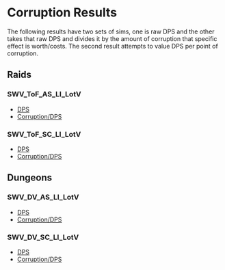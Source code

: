 # Corruption Results
The following results have two sets of sims, one is raw DPS and the other takes
that raw DPS and divides it by the amount of corruption that specific effect is
worth/costs. The second result attempts to value DPS per point of corruption.

## Raids

### SWV_ToF_AS_LI_LotV
- [DPS](Results_AS.md)
- [Corruption/DPS](Corruption_Value_Results_AS.md)

### SWV_ToF_SC_LI_LotV
- [DPS](Results_SC.md)
- [Corruption/DPS](Corruption_Value_Results_SC.md)

## Dungeons

### SWV_DV_AS_LI_LotV
- [DPS](Results_Dungeons_AS.md)
- [Corruption/DPS](Corruption_Value_Results_Dungeons_AS.md)

### SWV_DV_SC_LI_LotV
- [DPS](Results_Dungeons_SC.md)
- [Corruption/DPS](Corruption_Value_Results_Dungeons_SC.md)
